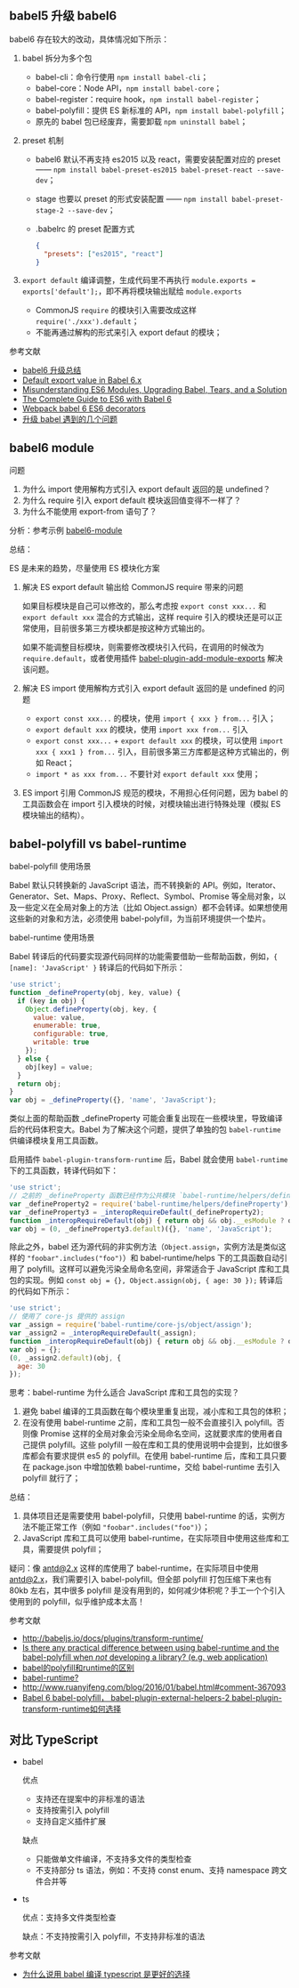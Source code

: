 ## babel5 升级 babel6

babel6 存在较大的改动，具体情况如下所示：

1. babel 拆分为多个包

    - babel-cli：命令行使用 `npm install babel-cli`；
    - babel-core：Node API，`npm install babel-core`；
    - babel-register：require hook，`npm install babel-register`；
    - babel-polyfill：提供 ES 新标准的 API，`npm install babel-polyfill`；
    - 原先的 babel 包已经废弃，需要卸载 `npm uninstall babel`；

2. preset 机制

    - babel6 默认不再支持 es2015 以及 react，需要安装配置对应的 preset —— `npm install babel-preset-es2015 babel-preset-react --save-dev`；
    - stage 也要以 preset 的形式安装配置 —— `npm install babel-preset-stage-2 --save-dev`；
    - .babelrc 的 preset 配置方式

        ```json
        {
          "presets": ["es2015", "react"]
        }
        ```

3. `export default` 编译调整，生成代码里不再执行 `module.exports = exports['default'];`，即不再将模块输出赋给 `module.exports`

    - CommonJS `require` 的模块引入需要改成这样 `require('./xxx').default`；
    - 不能再通过解构的形式来引入 export defaut 的模块；

参考文献

- [babel6 升级总结](https://segmentfault.com/a/1190000004301150)
- [Default export value in Babel 6.x](http://schempy.com/2016/04/08/default_export_value_babel_6x/)
- [Misunderstanding ES6 Modules, Upgrading Babel, Tears, and a Solution](https://medium.com/@kentcdodds/misunderstanding-es6-modules-upgrading-babel-tears-and-a-solution-ad2d5ab93ce0#.m0cz4izeb)
- [The Complete Guide to ES6 with Babel 6](http://jamesknelson.com/the-complete-guide-to-es6-with-babel-6/)
- [Webpack babel 6 ES6 decorators](http://stackoverflow.com/questions/33801311/webpack-babel-6-es6-decorators)
- [升级 babel 遇到的几个问题](https://chemzqm.me/babel-problems)

## babel6 module

问题

1. 为什么 import 使用解构方式引入 export default 返回的是 undefined？
2. 为什么 require 引入 export default 模块返回值变得不一样了？
3. 为什么不能使用 export-from 语句了？

分析：参考示例 [babel6-module]('./babel6-module')

总结：

ES 是未来的趋势，尽量使用 ES 模块化方案

1. 解决 ES export default 输出给 CommonJS require 带来的问题

    如果目标模块是自己可以修改的，那么考虑按 `export const xxx...` 和 `export default xxx` 混合的方式输出，这样 require 引入的模块还是可以正常使用，目前很多第三方模块都是按这种方式输出的。

    如果不能调整目标模块，则需要修改模块引入代码，在调用的时候改为 `require.default`，或者使用插件 [babel-plugin-add-module-exports](https://www.npmjs.com/package/babel-plugin-add-module-exports) 解决该问题。

2. 解决 ES import 使用解构方式引入 export default 返回的是 undefined 的问题

    - `export const xxx...` 的模块，使用 `import { xxx } from...` 引入；
    - `export default xxx` 的模块，使用 `import xxx from...` 引入
    - `export const xxx...` + `export default xxx` 的模块，可以使用 `import xxx { xxx1 } from...` 引入，目前很多第三方库都是这种方式输出的，例如 React；
    - `import * as xxx from...` 不要针对 `export default xxx` 使用；

3. ES import 引用 CommonJS 规范的模块，不用担心任何问题，因为 babel 的工具函数会在 import 引入模块的时候，对模块输出进行特殊处理（模拟 ES 模块输出的结构）。

##  babel-polyfill vs babel-runtime

babel-polyfill 使用场景

Babel 默认只转换新的 JavaScript 语法，而不转换新的 API。例如，Iterator、Generator、Set、Maps、Proxy、Reflect、Symbol、Promise 等全局对象，以及一些定义在全局对象上的方法（比如 Object.assign）都不会转译。如果想使用这些新的对象和方法，必须使用 babel-polyfill，为当前环境提供一个垫片。

babel-runtime 使用场景

Babel 转译后的代码要实现源代码同样的功能需要借助一些帮助函数，例如，`{ [name]: 'JavaScript' }` 转译后的代码如下所示：

```javascript
'use strict';
function _defineProperty(obj, key, value) {
  if (key in obj) {
    Object.defineProperty(obj, key, {
      value: value,
      enumerable: true,
      configurable: true,
      writable: true
    });
  } else {
    obj[key] = value;
  }
  return obj;
}
var obj = _defineProperty({}, 'name', 'JavaScript');
```

类似上面的帮助函数 _defineProperty 可能会重复出现在一些模块里，导致编译后的代码体积变大。Babel 为了解决这个问题，提供了单独的包 `babel-runtime` 供编译模块复用工具函数。

启用插件 `babel-plugin-transform-runtime` 后，Babel 就会使用 `babel-runtime` 下的工具函数，转译代码如下：

```javascript
'use strict';
// 之前的 _defineProperty 函数已经作为公共模块 `babel-runtime/helpers/defineProperty` 使用
var _defineProperty2 = require('babel-runtime/helpers/defineProperty');
var _defineProperty3 = _interopRequireDefault(_defineProperty2);
function _interopRequireDefault(obj) { return obj && obj.__esModule ? obj : { default: obj }; }
var obj = (0, _defineProperty3.default)({}, 'name', 'JavaScript');
```

除此之外，babel 还为源代码的非实例方法（`Object.assign`，实例方法是类似这样的 `"foobar".includes("foo")`）和 babel-runtime/helps 下的工具函数自动引用了 polyfill。这样可以避免污染全局命名空间，非常适合于 JavaScript 库和工具包的实现。例如 `const obj = {}, Object.assign(obj, { age: 30 });` 转译后的代码如下所示：

```javascript
'use strict';
// 使用了 core-js 提供的 assign
var _assign = require('babel-runtime/core-js/object/assign');
var _assign2 = _interopRequireDefault(_assign);
function _interopRequireDefault(obj) { return obj && obj.__esModule ? obj : { default: obj }; }
var obj = {};
(0, _assign2.default)(obj, {
  age: 30
});
```

思考：babel-runtime 为什么适合 JavaScript 库和工具包的实现？

1. 避免 babel 编译的工具函数在每个模块里重复出现，减小库和工具包的体积；
2. 在没有使用 babel-runtime 之前，库和工具包一般不会直接引入 polyfill。否则像 Promise 这样的全局对象会污染全局命名空间，这就要求库的使用者自己提供 polyfill。这些 polyfill 一般在库和工具的使用说明中会提到，比如很多库都会有要求提供 es5 的 polyfill。在使用 babel-runtime 后，库和工具只要在 package.json 中增加依赖 babel-runtime，交给 babel-runtime 去引入 polyfill 就行了；

总结：

1. 具体项目还是需要使用 babel-polyfill，只使用 babel-runtime 的话，实例方法不能正常工作（例如 `"foobar".includes("foo")`）；
2. JavaScript 库和工具可以使用 babel-runtime，在实际项目中使用这些库和工具，需要提供 polyfill；

疑问：像 antd@2.x 这样的库使用了 babel-runtime，在实际项目中使用 antd@2.x，我们需要引入 babel-polyfill。但全部 polyfill 打包压缩下来也有 80kb 左右，其中很多 polyfill 是没有用到的，如何减少体积呢？手工一个个引入使用到的 polyfill，似乎维护成本太高！

参考文献

- http://babeljs.io/docs/plugins/transform-runtime/
- [Is there any practical difference between using babel-runtime and the babel-polyfill when *not* developing a library? (e.g. web application)](http://stackoverflow.com/questions/31781756/is-there-any-practical-difference-between-using-babel-runtime-and-the-babel-poly)
- [babel的polyfill和runtime的区别](https://segmentfault.com/q/1010000005596587)
- [babel-runtime?](https://github.com/ant-design/ant-design/issues/2814)
- http://www.ruanyifeng.com/blog/2016/01/babel.html#comment-367093
- [Babel 6 babel-polyfill， babel-plugin-external-helpers-2 babel-plugin-transform-runtime如何选择](https://cnodejs.org/topic/56a836e7073124894b190b60)

## 对比 TypeScript

- babel

    优点

    - 支持还在提案中的非标准的语法
    - 支持按需引入 polyfill
    - 支持自定义插件扩展

    缺点

    - 只能做单文件编译，不支持多文件的类型检查
    - 不支持部分 ts 语法，例如：不支持 const enum、支持 namespace 跨文件合并等

- ts

    优点：支持多文件类型检查

    缺点：不支持按需引入 polyfill，不支持非标准的语法

参考文献

- [为什么说用 babel 编译 typescript 是更好的选择](https://zhuanlan.zhihu.com/p/376867546)
